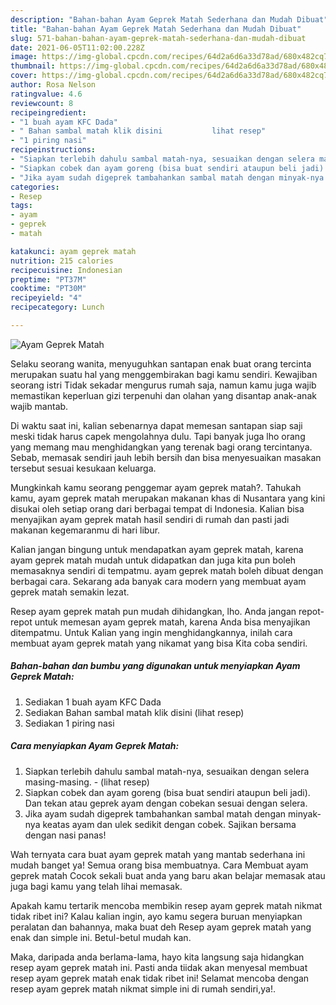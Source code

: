 ```yaml
---
description: "Bahan-bahan Ayam Geprek Matah Sederhana dan Mudah Dibuat"
title: "Bahan-bahan Ayam Geprek Matah Sederhana dan Mudah Dibuat"
slug: 571-bahan-bahan-ayam-geprek-matah-sederhana-dan-mudah-dibuat
date: 2021-06-05T11:02:00.228Z
image: https://img-global.cpcdn.com/recipes/64d2a6d6a33d78ad/680x482cq70/ayam-geprek-matah-foto-resep-utama.jpg
thumbnail: https://img-global.cpcdn.com/recipes/64d2a6d6a33d78ad/680x482cq70/ayam-geprek-matah-foto-resep-utama.jpg
cover: https://img-global.cpcdn.com/recipes/64d2a6d6a33d78ad/680x482cq70/ayam-geprek-matah-foto-resep-utama.jpg
author: Rosa Nelson
ratingvalue: 4.6
reviewcount: 8
recipeingredient:
- "1 buah ayam KFC Dada"
- " Bahan sambal matah klik disini           lihat resep"
- "1 piring nasi"
recipeinstructions:
- "Siapkan terlebih dahulu sambal matah-nya, sesuaikan dengan selera masing-masing.           (lihat resep)"
- "Siapkan cobek dan ayam goreng (bisa buat sendiri ataupun beli jadi). Dan tekan atau geprek ayam dengan cobekan sesuai dengan selera."
- "Jika ayam sudah digeprek tambahankan sambal matah dengan minyak-nya keatas ayam dan ulek sedikit dengan cobek. Sajikan bersama dengan nasi panas!"
categories:
- Resep
tags:
- ayam
- geprek
- matah

katakunci: ayam geprek matah 
nutrition: 215 calories
recipecuisine: Indonesian
preptime: "PT37M"
cooktime: "PT30M"
recipeyield: "4"
recipecategory: Lunch

---
```



![Ayam Geprek Matah](https://img-global.cpcdn.com/recipes/64d2a6d6a33d78ad/680x482cq70/ayam-geprek-matah-foto-resep-utama.jpg)

Selaku seorang wanita, menyuguhkan santapan enak buat orang tercinta merupakan suatu hal yang menggembirakan bagi kamu sendiri. Kewajiban seorang istri Tidak sekadar mengurus rumah saja, namun kamu juga wajib memastikan keperluan gizi terpenuhi dan olahan yang disantap anak-anak wajib mantab.

Di waktu  saat ini, kalian sebenarnya dapat memesan santapan siap saji meski tidak harus capek mengolahnya dulu. Tapi banyak juga lho orang yang memang mau menghidangkan yang terenak bagi orang tercintanya. Sebab, memasak sendiri jauh lebih bersih dan bisa menyesuaikan masakan tersebut sesuai kesukaan keluarga. 



Mungkinkah kamu seorang penggemar ayam geprek matah?. Tahukah kamu, ayam geprek matah merupakan makanan khas di Nusantara yang kini disukai oleh setiap orang dari berbagai tempat di Indonesia. Kalian bisa menyajikan ayam geprek matah hasil sendiri di rumah dan pasti jadi makanan kegemaranmu di hari libur.

Kalian jangan bingung untuk mendapatkan ayam geprek matah, karena ayam geprek matah mudah untuk didapatkan dan juga kita pun boleh memasaknya sendiri di tempatmu. ayam geprek matah boleh dibuat dengan berbagai cara. Sekarang ada banyak cara modern yang membuat ayam geprek matah semakin lezat.

Resep ayam geprek matah pun mudah dihidangkan, lho. Anda jangan repot-repot untuk memesan ayam geprek matah, karena Anda bisa menyajikan ditempatmu. Untuk Kalian yang ingin menghidangkannya, inilah cara membuat ayam geprek matah yang nikamat yang bisa Kita coba sendiri.

<!--inarticleads1-->

##### Bahan-bahan dan bumbu yang digunakan untuk menyiapkan Ayam Geprek Matah:

1. Sediakan 1 buah ayam KFC Dada
1. Sediakan  Bahan sambal matah klik disini           (lihat resep)
1. Sediakan 1 piring nasi




<!--inarticleads2-->

##### Cara menyiapkan Ayam Geprek Matah:

1. Siapkan terlebih dahulu sambal matah-nya, sesuaikan dengan selera masing-masing. -           (lihat resep)
1. Siapkan cobek dan ayam goreng (bisa buat sendiri ataupun beli jadi). Dan tekan atau geprek ayam dengan cobekan sesuai dengan selera.
1. Jika ayam sudah digeprek tambahankan sambal matah dengan minyak-nya keatas ayam dan ulek sedikit dengan cobek. Sajikan bersama dengan nasi panas!




Wah ternyata cara buat ayam geprek matah yang mantab sederhana ini mudah banget ya! Semua orang bisa membuatnya. Cara Membuat ayam geprek matah Cocok sekali buat anda yang baru akan belajar memasak atau juga bagi kamu yang telah lihai memasak.

Apakah kamu tertarik mencoba membikin resep ayam geprek matah nikmat tidak ribet ini? Kalau kalian ingin, ayo kamu segera buruan menyiapkan peralatan dan bahannya, maka buat deh Resep ayam geprek matah yang enak dan simple ini. Betul-betul mudah kan. 

Maka, daripada anda berlama-lama, hayo kita langsung saja hidangkan resep ayam geprek matah ini. Pasti anda tiidak akan menyesal membuat resep ayam geprek matah enak tidak ribet ini! Selamat mencoba dengan resep ayam geprek matah nikmat simple ini di rumah sendiri,ya!.

